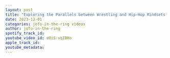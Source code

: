 ```yaml
---
layout: post
title: "Exploring the Parallels between Wrestling and Hip-Hop Mindsets with Jay Seven"
date: 2023-12-01
categories: jofo-in-the-ring videos
author: jofo-in-the-ring
spotify_track_id: 
youtube_video_id: eOiS-vqIBHo
apple_track_id: 
youtube_metadata: 
---
```

